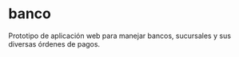 # banco
Prototipo de aplicación web para manejar bancos, sucursales y sus diversas órdenes de pagos.
